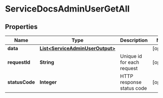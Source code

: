 

# ServiceDocsAdminUserGetAll


## Properties

| Name | Type | Description | Notes |
|------------ | ------------- | ------------- | -------------|
|**data** | [**List&lt;ServiceAdminUserOutput&gt;**](ServiceAdminUserOutput.md) |  |  [optional] |
|**requestId** | **String** | Unique id for each request |  [optional] |
|**statusCode** | **Integer** | HTTP response status code |  [optional] |



